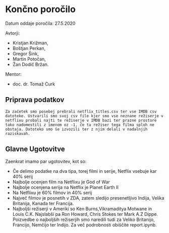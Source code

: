 # Končno poročilo

Datum oddaje poročila: 27.5.2020

Avtorji:

- Kristjan Križman,
- Boštjan Perkan,
- Gregor Šink,
- Martin Potočan,
- Žan Dodič Bržan.

Mentor:

- doc. dr. Tomaž Curk

## Priprava podatkov

    Za začetek smo posebej prebrali netflix_titles.csv ter vse IMDB csv datoteke. Ustvarili smo svoj csv file kjer smo vse neznane režiserje v netflixu probali najti te režiserje v IMDB bazi ter prazne prostore tako nadomestili z imenom oz -1, če ta režiser tega filma sploh ne obstaja. Datoteko smo še izvozili ter z njim delali v nadalnjih raziskavah.

## Glavne Ugotovitve

Zaenkrat imamo par ugotovitev, kot so:

- Če delimo podatke na dva tipa, torej filmi in serije, Netflix vsebuje kar 40% serij
- Najbolje ocenjen film na Netflixu je God of War
- Najbolje ocenjena serija na Netflix je Planet Earth II
- Na Netflixu je 60% filmov in 40% serij
- Največ filmov je posnetih v ZDA, zatem sledijo presenetljivo Indija, Velika Britanija, Kanada ter Francija.
- Najboljši režiserji v Ameriki so Ken Burns,Vikramaditya Motwane in Louis C.K. Najslabši pa Ron Howard, Chris Stokes ter Mark A.Z Dippe. Poizvedbe o najboljših režiserjih smo naredili tudi za Veliko Britanijo, Francijo, Nemčijo ter Indijo. Za več podrobnosti obiščite report.ipynb.
